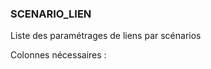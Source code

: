 ### SCENARIO_LIEN

Liste des paramétrages de liens par scénarios

Colonnes nécessaires :

<!-- SCENARIO_LIEN DEB -->

<!-- SCENARIO_LIEN FIN -->